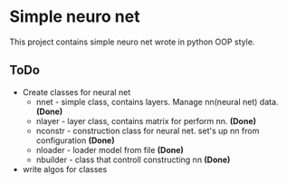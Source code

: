 # Simple neuro net #

This project contains simple neuro net wrote in python OOP style.

## ToDo ##

- Create classes for neural net
    - nnet - simple class, contains layers. Manage nn(neural net) data. __(Done)__
    - nlayer - layer class, contains matrix for perform nn. __(Done)__
    - nconstr - construction class for neural net. set's up nn from configuration  __(Done)__
    - nloader - loader model from file  __(Done)__
    - nbuilder - class that controll constructing nn  __(Done)__
- write algos for classes

